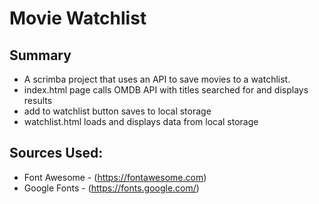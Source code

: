 # Movie Watchlist

## Summary

- A scrimba project that uses an API to save movies to a watchlist.
- index.html page calls OMDB API with titles searched for and displays results
- add to watchlist button saves to local storage
- watchlist.html loads and displays data from local storage

## Sources Used:

- Font Awesome - (https://fontawesome.com)
- Google Fonts - (https://fonts.google.com/)
